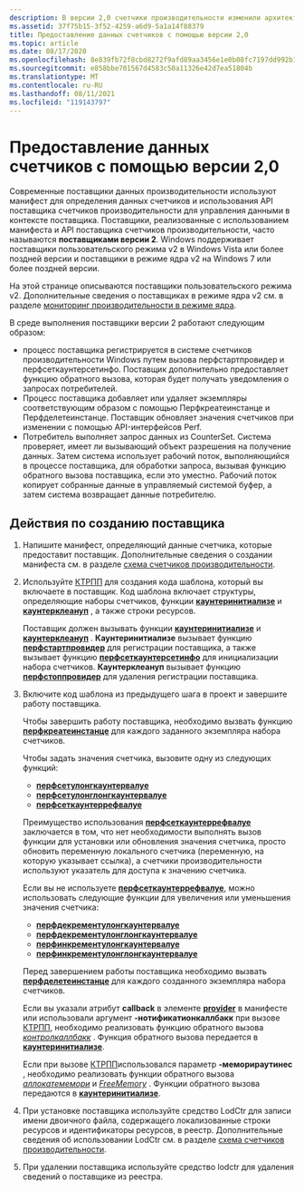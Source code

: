 ```yaml
---
description: В версии 2,0 счетчики производительности изменили архитектуру, чтобы упростить процесс предоставления данных счетчиков потребителям.
ms.assetid: 37f75b15-3f52-4259-a6d9-5a1a14f88379
title: Предоставление данных счетчиков с помощью версии 2,0
ms.topic: article
ms.date: 08/17/2020
ms.openlocfilehash: 8e839fb72f8cbd8272f9afd89aa3456e1e0b08fc7197dd992b1069fec7ce108d
ms.sourcegitcommit: e858bbe701567d4583c50a11326e42d7ea51804b
ms.translationtype: MT
ms.contentlocale: ru-RU
ms.lasthandoff: 08/11/2021
ms.locfileid: "119143797"
---
```

# <a name="providing-counter-data-using-version-20"></a>Предоставление данных счетчиков с помощью версии 2,0

Современные поставщики данных производительности используют манифест для определения данных счетчиков и использования API поставщика счетчиков производительности для управления данными в контексте поставщика. Поставщики, реализованные с использованием манифеста и API поставщика счетчиков производительности, часто называются **поставщиками версии 2**. Windows поддерживает поставщики пользовательского режима v2 в Windows Vista или более поздней версии и поставщики в режиме ядра v2 на Windows 7 или более поздней версии.

На этой странице описываются поставщики пользовательского режима v2. Дополнительные сведения о поставщиках в режиме ядра v2 см. в разделе [мониторинг производительности в режиме ядра](/windows-hardware/drivers/devtest/kernel-mode-performance-monitoring).

В среде выполнения поставщики версии 2 работают следующим образом:

- процесс поставщика регистрируется в системе счетчиков производительности Windows путем вызова перфстартпровидер и перфсеткаунтерсетинфо. Поставщик дополнительно предоставляет функцию обратного вызова, которая будет получать уведомления о запросах потребителей.
- Процесс поставщика добавляет или удаляет экземпляры соответствующим образом с помощью Перфкреатеинстанце и Перфделетеинстанце. Поставщик обновляет значения счетчиков при изменении с помощью API-интерфейсов Perf.
- Потребитель выполняет запрос данных из CounterSet. Система проверяет, имеет ли вызывающий объект разрешения на получение данных. Затем система использует рабочий поток, выполняющийся в процессе поставщика, для обработки запроса, вызывая функцию обратного вызова поставщика, если это уместно. Рабочий поток копирует собранные данные в управляемый системой буфер, а затем система возвращает данные потребителю.

## <a name="steps-to-creating-a-provider"></a>Действия по созданию поставщика

1. Напишите манифест, определяющий данные счетчика, которые предоставит поставщик. Дополнительные сведения о создании манифеста см. в разделе [схема счетчиков производительности](performance-counters-schema.md).
2. Используйте [КТРПП](ctrpp.md) для создания кода шаблона, который вы включаете в поставщик. Код шаблона включает структуры, определяющие наборы счетчиков, функции [**каунтеринитиализе**](counterinitialize.md) и [**каунтерклеануп**](countercleanup.md) , а также строки ресурсов.

   Поставщик должен вызывать функции [**каунтеринитиализе**](counterinitialize.md) и [**каунтерклеануп**](countercleanup.md) . **Каунтеринитиализе** вызывает функцию [**перфстартпровидер**](/windows/desktop/api/Perflib/nf-perflib-perfstartprovider) для регистрации поставщика, а также вызывает функцию [**перфсеткаунтерсетинфо**](/windows/desktop/api/Perflib/nf-perflib-perfsetcountersetinfo) для инициализации набора счетчиков. **Каунтерклеануп** вызывает функцию [**перфстоппровидер**](/windows/desktop/api/Perflib/nf-perflib-perfstopprovider) для удаления регистрации поставщика.

3. Включите код шаблона из предыдущего шага в проект и завершите работу поставщика.

   Чтобы завершить работу поставщика, необходимо вызвать функцию [**перфкреатеинстанце**](/windows/desktop/api/Perflib/nf-perflib-perfcreateinstance) для каждого заданного экземпляра набора счетчиков.

   Чтобы задать значения счетчика, вызовите одну из следующих функций:

   - [**перфсетулонгкаунтервалуе**](/windows/desktop/api/Perflib/nf-perflib-perfsetulongcountervalue)
   - [**перфсетулонглонгкаунтервалуе**](/windows/desktop/api/Perflib/nf-perflib-perfsetulonglongcountervalue)
   - [**перфсеткаунтеррефвалуе**](/windows/desktop/api/Perflib/nf-perflib-perfsetcounterrefvalue)

   Преимущество использования [**перфсеткаунтеррефвалуе**](/windows/desktop/api/Perflib/nf-perflib-perfsetcounterrefvalue) заключается в том, что нет необходимости выполнять вызов функции для установки или обновления значения счетчика, просто обновить переменную локального счетчика (переменную, на которую указывает ссылка), а счетчики производительности используют указатель для доступа к значению счетчика.

   Если вы не используете [**перфсеткаунтеррефвалуе**](/windows/desktop/api/Perflib/nf-perflib-perfsetcounterrefvalue), можно использовать следующие функции для увеличения или уменьшения значения счетчика:

   - [**перфдекрементулонгкаунтервалуе**](/windows/desktop/api/Perflib/nf-perflib-perfdecrementulongcountervalue)
   - [**перфдекрементулонглонгкаунтервалуе**](/windows/desktop/api/Perflib/nf-perflib-perfdecrementulonglongcountervalue)
   - [**перфинкрементулонгкаунтервалуе**](/windows/desktop/api/Perflib/nf-perflib-perfincrementulongcountervalue)
   - [**перфинкрементулонглонгкаунтервалуе**](/windows/desktop/api/Perflib/nf-perflib-perfincrementulonglongcountervalue)

   Перед завершением работы поставщика необходимо вызвать [**перфделетеинстанце**](/windows/desktop/api/Perflib/nf-perflib-perfdeleteinstance) для каждого созданного экземпляра набора счетчиков.

   Если вы указали атрибут **callback** в элементе [**provider**](/windows/desktop/PerfCtrs/performance-counters-provider--counters--element) в манифесте или использовали аргумент **-нотификатионкаллбакк** при вызове [КТРПП](ctrpp.md), необходимо реализовать функцию обратного вызова [*контролкаллбакк*](/windows/desktop/api/Perflib/nc-perflib-perflibrequest) . Функция обратного вызова передается в [**каунтеринитиализе**](counterinitialize.md).

   Если при вызове [КТРПП](ctrpp.md)использовался параметр **-меморираутинес** , необходимо реализовать функции обратного вызова [*аллокатемемори*](/windows/desktop/api/Perflib/nc-perflib-perf_mem_alloc) и [*FreeMemory*](/windows/desktop/api/Perflib/nc-perflib-perf_mem_free) . Функции обратного вызова передаются в [**каунтеринитиализе**](counterinitialize.md).

4. При установке поставщика используйте средство LodCtr для записи имени двоичного файла, содержащего локализованные строки ресурсов и идентификаторы ресурсов, в реестр. Дополнительные сведения об использовании LodCtr см. в разделе [схема счетчиков производительности](performance-counters-schema.md).

5. При удалении поставщика используйте средство lodctr для удаления сведений о поставщике из реестра.

